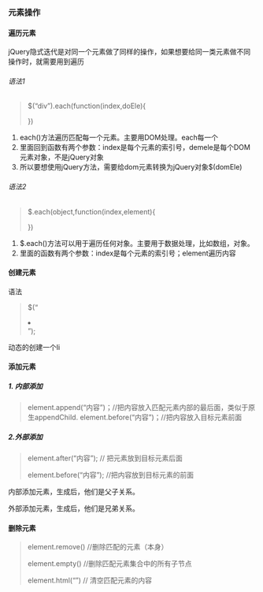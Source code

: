### 元素操作

#### 遍历元素

jQuery隐式迭代是对同一个元素做了同样的操作，如果想要给同一类元素做不同操作时，就需要用到遍历

###### 语法1

> $(“div”).each(function(index,doEle){
>
> })

1. each()方法遍历匹配每一个元素。主要用DOM处理。each每一个
2. 里面回到函数有两个参数：index是每个元素的索引号，demele是每个DOM元素对象，不是jQuery对象
3. 所以要想使用jQuery方法，需要给dom元素转换为jQuery对象$(domEle)

###### 语法2

> $.each(object,function(index,element){
>
> })

1. $.each()方法可以用于遍历任何对象。主要用于数据处理，比如数组，对象。
2. 里面的函数有两个参数：index是每个元素的索引号；element遍历内容

#### 创建元素

语法

> $(“<li></li>”);

动态的创建一个li

#### 添加元素

##### 1. 内部添加

> element.append(“内容”)；//把内容放入匹配元素内部的最后面，类似于原生appendChild.
> element.before(“内容”)；//把内容放入目标元素前面

##### 2.外部添加

> element.after(“内容”); // 把元素放到目标元素后面
>
> element.before(“内容”); //把内容放到目标元素的前面

内部添加元素，生成后，他们是父子关系。

外部添加元素，生成后，他们是兄弟关系。

#### 删除元素

> element.remove()  //删除匹配的元素（本身）
>
> element.empty()  //删除匹配元素集合中的所有子节点
>
> element.html(“”) // 清空匹配元素的内容


